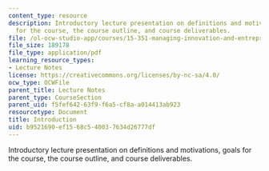 ```yaml
---
content_type: resource
description: Introductory lecture presentation on definitions and motivations, goals
  for the course, the course outline, and course deliverables.
file: /ol-ocw-studio-app/courses/15-351-managing-innovation-and-entrepreneurship-spring-2008/b9521690ef1568c540037634d26777df_01_intro.pdf
file_size: 189178
file_type: application/pdf
learning_resource_types:
- Lecture Notes
license: https://creativecommons.org/licenses/by-nc-sa/4.0/
ocw_type: OCWFile
parent_title: Lecture Notes
parent_type: CourseSection
parent_uid: f5fef642-63f9-f6a5-cf8a-a014413ab923
resourcetype: Document
title: Introduction
uid: b9521690-ef15-68c5-4003-7634d26777df
---
```

Introductory lecture presentation on definitions and motivations, goals for the course, the course outline, and course deliverables.